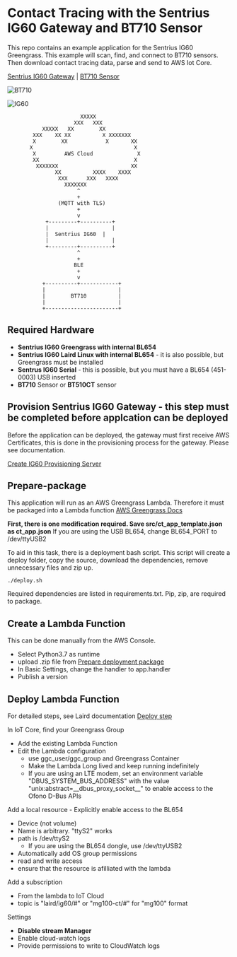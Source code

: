 # Contact Tracing with the Sentrius IG60 Gateway and BT710 Sensor

This repo contains an example application for the Sentrius IG60 Greengrass. This example will scan, find, and connect to BT710 sensors. Then download contact tracing data, parse and send to AWS Iot Core.

[Sentrius IG60 Gateway](https://www.lairdconnect.com/iot-devices/iot-gateways/sentrius-ig60-serial-and-ig60-serial-lte-wireless-iot-gateways) |
[BT710 Sensor](https://www.lairdconnect.com/iot-devices/iot-sensors/sentrius-bt7x0-tracker-multi-sensor)

![BT710](https://connectivity-staging.s3.us-east-2.amazonaws.com/styles/product_thumbnail/s3/2020-06/BT710-Bluetooth-Covid-Tracker-Hero.png?itok=B_CPNI4N)

![IG60](https://connectivity-staging.s3.us-east-2.amazonaws.com/styles/product_thumbnail/s3/2020-01/ig60-transparent.png?itok=QTTqtco4)

```
                       XXXXX
                     XXX   XXX
           XXXXX   XX        XX
        XXX    XX XX          X XXXXXXX
        X        XX            X       XX
       X                                X
        X         AWS Cloud              X
        XX                              X
         XXXXXXX                       XX
               XX          XXXX    XXXX
                XXX      XXX   XXXX
                  XXXXXXX
                      ^
                      +
                (MQTT with TLS)
                      +
                      v
            +---------+----------+
            |                    |
            |  Sentrius IG60  |
            |                    |
            +---------+----------+
                      ^
                      +
                     BLE
                      +
                      v
           +----------+------------+
           |                       |
           |        BT710          |
           |                       |
           +-----------------------+

```

## Required Hardware

- **Sentrius IG60 Greengrass with internal BL654**
- **Sentrius IG60 Laird Linux with internal BL654** - it is also possible, but Greengrass must be installed
- **Sentrus IG60 Serial** - this is possible, but you must have a BL654 (451-0003) USB inserted
- **BT710** Sensor or **BT510CT** sensor

## Provision Sentrius IG60 Gateway - **this step must be completed before applcation can be deployed**

Before the application can be deployed, the gateway must first receive AWS Certificates, this is done in the provisioning process for the gateway. Please see documentation.

[Create IG60 Provisioning Server ](https://documentation.lairdconnect.com/Builds/IG60-SERIAL-GREENGRASS/latest/Content/Topics/5%20-%20Using%20the%20Device/Greengrass%20Getting%20Started/Create%20a%20Provisioning%20Server.htm)

## Prepare-package

This application will run as an AWS Greengrass Lambda. Therefore it must be packaged into a Lambda function [AWS Greengrass Docs](https://docs.aws.amazon.com/greengrass/latest/developerguide/what-is-gg.html)

**First, there is one modification required. Save src/ct_app_template.json as ct_app.json**
If you are using the USB BL654, change BL654_PORT to /dev/ttyUSB2

To aid in this task, there is a deployment bash script. This script will create a deploy folder, copy the source, download the dependencies, remove unnecessary files and zip up.

```
./deploy.sh
```

Required dependencies are listed in requirements.txt. Pip, zip, are required to package.

## Create a Lambda Function

This can be done manually from the AWS Console.

- Select Python3.7 as runtime
- upload .zip file from [Prepare deployment package](#Prepare-deployment-package)
- In Basic Settings, change the handler to app.handler
- Publish a version

## Deploy Lambda Function

For detailed steps, see Laird documentation [Deploy step](https://documentation.lairdconnect.com/Builds/IG60-SERIAL-GREENGRASS/latest/Content/Topics/5%20-%20Using%20the%20Device/Greengrass%20Getting%20Started/Configure%20Greengrass%20Deployment.htm)

In IoT Core, find your Greengrass Group

- Add the existing Lambda Function
- Edit the Lambda configuration
  - use ggc_user/ggc_group and Greengrass Container
  - Make the Lambda Long lived and keep running indefinitely
  - If you are using an LTE modem, set an environment variable "DBUS_SYSTEM_BUS_ADDRESS" with the value "unix:abstract=\_\_dbus\_proxy\_socket\_\_" to enable access to the Ofono D-Bus APIs

Add a local resource - Explicitly enable access to the BL654

- Device (not volume)
- Name is arbitrary. "ttyS2" works
- path is /dev/ttyS2
  - If you are using the BL654 dongle, use /dev/ttyUSB2
- Automatically add OS group permissions
- read and write access
- ensure that the resource is afilliated with the lambda

Add a subscription

- From the lambda to IoT Cloud
- topic is "laird/ig60/#" or "mg100-ct/#" for "mg100" format

Settings

- **Disable stream Manager**
- Enable cloud-watch logs
- Provide permissions to write to CloudWatch logs
